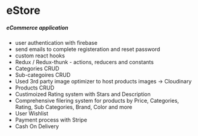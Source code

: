 # eStore
##### eCommerce application

<ul>
    <li>user authentication with firebase</li>
    <li>send emails to complete registeration and reset password</li>
    <li>custom react hooks</li>
    <li>Redux / Redux-thunk - actions, reducers and constants</li>
    <li>Categories CRUD</li>
    <li>Sub-categoires CRUD</li>
    <li>Used 3rd party image optimizer to host products images -> Cloudinary</li>
    <li>Products CRUD</li>
    <li>Custimoized Rating system with Stars and Description</li>
    <li>Comprehensive filering system for products by Price, Categories, Rating, Sub Categories, Brand, Color and more</li>
    <li>User Wishlist</li>
    <li>Payment process with Stripe</li>
    <li>Cash On Delivery</li>
</ul>